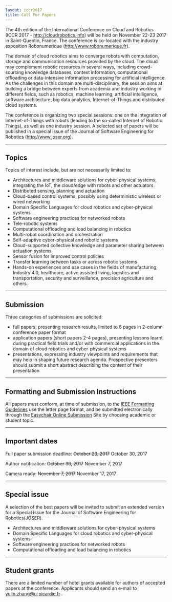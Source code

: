 ```yaml
---
layout: iccr2017
title: Call For Papers
---
```


>

The 4th edition of the International Conference on Cloud and Robotics (ICCR 2017 - http://cloudrobotics.info) will be held on November 22-23 2017 in Saint-Quentin, France. The conference is co-located with the industry exposition Robonumerique (http://www.robonumerique.fr).

The domain of cloud robotics aims to converge robots with computation, storage and communication resources provided by the cloud. The cloud may complement robotic resources in several ways, including crowd-sourcing knowledge databases, context information, computational offloading or data-intensive information processing for artificial intelligence. As the challenges in this domain are multi-disciplinary, the session aims at building a bridge between experts from academia and industry working in different fields, such as robotics, machine learning, artificial intelligence, software architecture, big data analytics, Internet-of-Things and distributed cloud systems.

The conference is organizing two special sessions: one on the integration of Internet-of-Things with robots (leading to the so-called Internet of Robotic Things), as well as one industry session.
A selected set of papers will be published in a special issue of the Journal of Software Engineering for Robotics (http://www.joser.org).

---

## Topics

Topics of interest include, but are not necessarily limited to:

- Architectures and middleware solutions for cyber-physical systems, integrating the IoT, the cloud/edge with robots and other actuators
- Distributed sensing, planning and actuation
- Cloud-based control systems, possibly using deterministic wireless or wired networking
- Domain Specific Languages for cloud robotics and cyber-physical systems
- Software engineering practices for networked robots
- Tele-robotic systems
- Computational offloading and load balancing in robotics
- Multi-robot coordination and orchestration
- Self-adaptive cyber-physical and robotic systems
- Cloud-supported collective knowledge and parameter sharing between actuation systems
- Sensor fusion for improved control policies
- Transfer learning between tasks or across robotic systems
- Hands-on experiences and use cases in the fields of manufacturing, Industry 4.0, healthcare, active assisted living, logistics and transportation, security and surveillance, precision agriculture and others.

---
## Submission

Three categories of submissions are solicited:

* full papers, presenting research results, limited to 6 pages in 2-column conference paper format
* application papers (short papers 2-4 pages), presenting lessons learnt during practical field trials and/or with commercial applications in the domain of cloud robotics and cyber-physical systems
* presentations, expressing industry viewpoints and requirements that may help in shaping future research agenda. Prospective presenters should submit a short abstract describing the content of their presentation

---

## Formatting and Submission Instructions

All papers must conform, at time of submission, to the [IEEE Formatting Guidelines](http://www.ieee.org/conferences_events/conferences/publishing/templates.html) use the letter page format, and be submitted electronically through the [Easychair Online Submission](https://easychair.org/conferences/?conf=iccr17) Site by choosing academic or student topic.

---

## Important dates

Full paper submission deadline: ~~October 23, 2017~~ October 30, 2017

Author notification: ~~October 30, 2017~~ November 7, 2017

Camera ready: ~~November 7, 2017~~ November 17, 2017

---

## Special issue
A selection of the best papers will be invited to submit an extended version for a Special Issue for the Journal of Software Engineering for Robotics(JOSER).
- Architectures and middleware solutions for cyber-physical systems
- Domain Specific Languages for cloud robotics and cyber-physical systems
- Software engineering practices for networked robots
- Computational offloading and load balancing in robotics

---

## Student grants
There are a limited number of hotel grants available for authors of accepted papers at the conference. Applicants should send an e-mail to yulin.zhang@u-picardie.fr .
